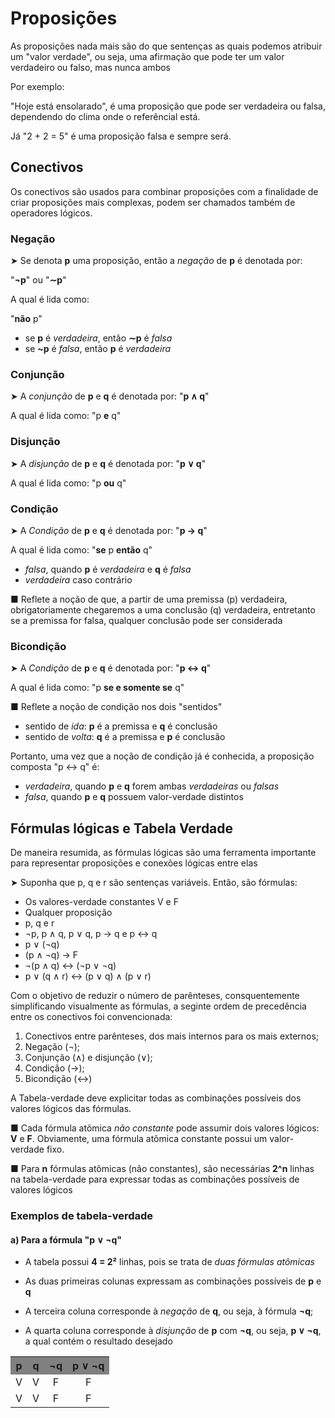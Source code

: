 # Proposições 

As proposições nada mais são do que sentenças as quais podemos atribuir um "valor verdade", 
ou seja, uma afirmação que pode ter um valor verdadeiro ou falso, mas nunca ambos

Por exemplo:

"Hoje está ensolarado", é uma proposição que pode ser verdadeira ou falsa,
 dependendo do clima onde o referêncial está.

Já "2 + 2 = 5" é uma proposição falsa e sempre será.

## Conectivos

Os conectivos são usados para combinar proposições com a finalidade de criar proposições
mais complexas, podem ser chamados também de operadores lógicos.

### Negação
➤ Se denota **p** uma proposição, então a *negação* de **p** é denotada por: 
    
"**¬p**" ou "**∼p**"

A qual é lida como:

"**não** p" 

- se **p** é *verdadeira*, então **∼p** é *falsa*
- se **~p** é *falsa*, então **p** é *verdadeira*

### Conjunção 
➤ A *conjunção* de **p** e **q** é denotada por:
"**p ∧ q**"

A qual é lida como:
"p **e** q"

### Disjunção
➤ A *disjunção* de **p** e **q** é denotada por:
"**p ∨ q**"

A qual é lida como:
"p **ou** q"

### Condição
➤ A *Condição* de **p** e **q** é denotada por:
"**p → q**"

A qual é lida como:
"**se** p **então** q"

- *falsa*, quando **p** é *verdadeira* e **q** é *falsa*
- *verdadeira* caso contrário

■ Reflete a noção de que, a partir de uma premissa (p) verdadeira, 
obrigatoriamente chegaremos a uma conclusão (q) verdadeira, 
entretanto se a premissa for falsa, qualquer conclusão pode ser considerada

### Bicondição
➤ A *Condição* de **p** e **q** é denotada por:
"**p ↔ q**"

A qual é lida como:
"p **se e somente se** q"

■ Reflete a noção de condição nos dois "sentidos"
- sentido de *ida*: **p** é a premissa e **q** é conclusão
- sentido de *volta*: **q** é a premissa e **p** é conclusão

Portanto, uma vez que a noção de condição já é conhecida, 
a proposição composta "p ↔ q" é:

- *verdadeira*, quando **p** e **q** forem ambas *verdadeiras* ou *falsas*
- *falsa*, quando **p** e **q** possuem valor-verdade distintos

## Fórmulas lógicas e Tabela Verdade
De maneira resumida, as fórmulas lógicas são uma ferramenta importante
para representar proposições e conexões lógicas entre elas

➤ Suponha que p, q e r são sentenças variáveis. Então, são fórmulas:

- Os valores-verdade constantes V e F
- Qualquer proposição
- p, q e r
- ¬p, p ∧ q, p ∨ q, p → q e p ↔ q
- p ∨ (¬q)
- (p ∧ ¬q) → F
- ¬(p ∧ q) ↔ (¬p ∨ ¬q)
- p ∨ (q ∧ r) ↔ (p ∨ q) ∧ (p ∨ r)

Com o objetivo de reduzir o número de parênteses, consquentemente simplificando visualmente as fórmulas, a seginte ordem de precedência entre os conectivos foi convencionada:

1. Conectivos entre parênteses, dos mais internos para os mais externos;
2. Negação (¬);
3. Conjunção (∧) e disjunção (∨);
4. Condição (→);
5. Bicondição (↔)

A Tabela-verdade deve explicitar todas as combinações possíveis dos valores lógicos das fórmulas.

■ Cada fórmula atômica *não constante* pode assumir dois valores lógicos: **V** e **F**. Obviamente,
uma fórmula atômica constante possui um valor-verdade fixo.

■ Para **n** fórmulas atômicas (não constantes), são necessárias **2^n** linhas na tabela-verdade para expressar todas as combinações possíveis de valores lógicos

### Exemplos de tabela-verdade

#### a) Para a fórmula "p ∨ ¬q"
- A tabela possui **4 = 2²** linhas, pois se trata de *duas fórmulas atômicas*

- As duas primeiras colunas expressam as combinações possíveis de **p** e **q**

- A terceira coluna corresponde à *negação* de **q**, ou seja, à fórmula **¬q**;

- A quarta coluna corresponde à *disjunção* de **p** com **¬q**, ou seja, **p ∨ ¬q**, a qual contém o
resultado desejado

<table>
<style>
    th {
        background-color: grey;
        text-align: center;
    }
    td{
        text-align: center;
    }
</style>

<tr>
    <th><b> p </b></th>   <th><b> q </b></th>   <th><b> ¬q </b></th>   <th><b> p ∨ ¬q </b></th>
</tr>
<tr>
    <td> V </td> <td> V </td> <td> F </td> <td> F </td>
</tr>
<tr>
    <td> V </td> <td> V </td> <td> F </td> <td> F </td>
</tr>
</table>
